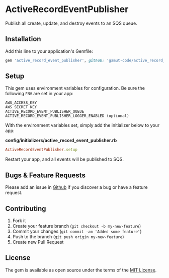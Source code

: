 ActiveRecordEventPublisher
==========================

Publish all create, update, and destroy events to an SQS queue.

## Installation
Add this line to your application's Gemfile:

```ruby
gem 'active_record_event_publisher', github: 'gamut-code/active_record_event_publisher'
```

## Setup

This gem uses environment variables for configuration. Be sure the following `ENV` are set in your app:

```
AWS_ACCESS_KEY
AWS_SECRET_KEY
ACTIVE_RECORD_EVENT_PUBLISHER_QUEUE
ACTIVE_RECORD_EVENT_PUBLISHER_LOGGER_ENABLED (optional)
```

With the environment variables set, simply add the initializer below to your app:

**config/initializers/active_record_event_publisher.rb**

```ruby
ActiveRecordEventPublisher.setup
```

Restart your app, and all events will be published to SQS.

## Bugs & Feature Requests
Please add an issue in [Github](https://github.com/gamut-code/active_record_event_publisher/issues) if you discover a bug or have a feature request.

## Contributing

1. Fork it
2. Create your feature branch (`git checkout -b my-new-feature`)
3. Commit your changes (`git commit -am 'Added some feature'`)
4. Push to the branch (`git push origin my-new-feature`)
5. Create new Pull Request

## License
The gem is available as open source under the terms of the [MIT License](http://opensource.org/licenses/MIT).
